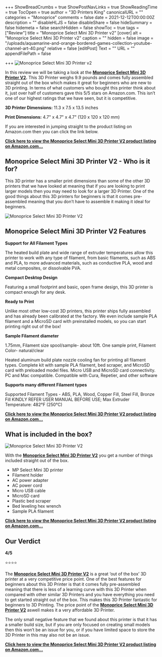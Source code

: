 +++
ShowBreadCrumbs = true
ShowPostNavLinks = true
ShowReadingTime = true
TocOpen = true
author = "3D Printers King"
canonicalURL = ""
categories = "Monoprice"
comments = false
date = 2021-12-12T00:00:00Z
description = ""
disableHLJS = false
disableShare = false
hideSummary = false
hidemeta = false
searchHidden = false
showToc = true
tags = ["Review"]
title = "Monoprice Select Mini 3D Printer v2"
[cover]
alt = "Monoprice Select Mini 3D Printer v2"
caption = ""
hidden = false
image = "/uploads/aquamarine-and-orange-bordered-games-collection-youtube-channel-art-40.png"
relative = false
[editPost]
Text = ""
URL = ""
appendFilePath = false

+++
![Monoprice Select Mini 3D Printer v2](https://images-na.ssl-images-amazon.com/images/I/61EXoHyYLoL._AC_UL604_SR604,400_.jpg "Monoprice Select Mini 3D Printer v2")

In this review we will be taking a look at the [**Monoprice Select Mini 3D Printer V2**](https://www.amazon.com/gp/product/B01FL49VZE/ref=as_li_tl?ie=UTF8&tag=3dprintersking-20&camp=1789&creative=9325&linkCode=as2&creativeASIN=B01FL49VZE&linkId=00a385bcfc73e3776cf3f26e5ad9104a)**.**  This 3D Printer weighs 9.9 pounds and comes fully assembled straight out of the box which makes it great for beginners who are new to 3D printing.  In terms of what customers who bought this printer think about it, just over half of customers gave this 5/5 stars on Amazon.com.  This isn’t one of our highest ratings that we have seen, but it is competitive.

**3D Printer Dimensions:** 11.3 x 7.5 x 13.5 inches

**Print Dimensions:** 4.7" x 4.7" x 4.7" (120 x 120 x 120 mm)

If you are interested in jumping straight to the product listing on Amazon.com then you can click the link below.

[**Click here to view the Monoprice Select Mini 3D Printer V2 product listing on Amazon.com…**](https://www.amazon.com/gp/product/B01FL49VZE/ref=as_li_tl?ie=UTF8&tag=3dprintersking-20&camp=1789&creative=9325&linkCode=as2&creativeASIN=B01FL49VZE&linkId=00a385bcfc73e3776cf3f26e5ad9104a)

## Monoprice Select Mini 3D Printer V2 - Who is it for?

This 3D printer has a smaller print dimensions than some of the other 3D printers that we have looked at meaning that if you are looking to print larger models then you may need to look for a larger 3D Printer.  One of the good things about this 3D printers for beginners is that it comes pre-assembled meaning that you don’t have to assemble it making it ideal for beginners.

![Monoprice Select Mini 3D Printer V2](/uploads/4089fcba-3ce7-4a38-a405-4742225e1797.jpeg "Monoprice Select Mini 3D Printer V2")

## Monoprice Select Mini 3D Printer V2 Features

**Support for All Filament Types**

The heated build plate and wide range of extruder temperatures allow this printer to work with any type of filament, from basic filaments, such as ABS and PLA, to more advanced materials, such as conductive PLA, wood and metal composites, or dissolvable PVA.

**Compact Desktop Design**

Featuring a small footprint and basic, open frame design, this 3D printer is compact enough for any desk.

**Ready to Print**

Unlike most other low-cost 3D printers, this printer ships fully assembled and has already been calibrated at the factory. We even include sample PLA filament and a MicroSD card with preinstalled models, so you can start printing right out of the box!

**Sample Filament diameter**

1\.75mm, Filament size spool/sample- about 10ft. One sample print, Filament Color- natural/clear

Heated aluminum build plate nozzle cooling fan for printing all filament types. Complete kit with sample PLA filament, bed scraper, and MicroSD card with preloaded model files. Micro USB and MicroSD card connectivity. PC and Mac compatible. Compatible with Cura, Repetier, and other software

**Supports many different Filament types**

Supported Filament Types - ABS, PLA, Wood, Copper Fill, Steel Fill, Bronze Fill KINDLY REFER USER MANUAL BEFORE USE; Max Extruder Temperature: 482°F (250°C)

[**Click here to view the Monoprice Select Mini 3D Printer V2 product listing on Amazon.com…**](https://www.amazon.com/gp/product/B01FL49VZE/ref=as_li_tl?ie=UTF8&tag=3dprintersking-20&camp=1789&creative=9325&linkCode=as2&creativeASIN=B01FL49VZE&linkId=00a385bcfc73e3776cf3f26e5ad9104a)

## What is included in the box?

![Monoprice Select Mini 3D Printer V2](/uploads/eeb81771-5df1-497f-a2e5-c711f45b3936.jpeg "Monoprice Select Mini 3D Printer V2")

With the [**Monoprice Select Mini 3D Printer V2**](https://www.amazon.com/gp/product/B01FL49VZE/ref=as_li_tl?ie=UTF8&tag=3dprintersking-20&camp=1789&creative=9325&linkCode=as2&creativeASIN=B01FL49VZE&linkId=00a385bcfc73e3776cf3f26e5ad9104a) you get a number of things included straight out of the box.

* MP Select Mini 3D printer
* Filament holder
* AC power adapter
* AC power cord
* Micro USB cable
* MicroSD card
* Plastic bed scraper
* Bed leveling hex wrench
* Sample PLA filament

[**Click here to view the Monoprice Select Mini 3D Printer V2 product listing on Amazon.com…**](https://www.amazon.com/gp/product/B01FL49VZE/ref=as_li_tl?ie=UTF8&tag=3dprintersking-20&camp=1789&creative=9325&linkCode=as2&creativeASIN=B01FL49VZE&linkId=00a385bcfc73e3776cf3f26e5ad9104a)

## Our Verdict

**4/5**

⭐⭐⭐⭐

The [**Monoprice Select Mini 3D Printer V2**](https://www.amazon.com/gp/product/B01FL49VZE/ref=as_li_tl?ie=UTF8&tag=3dprintersking-20&camp=1789&creative=9325&linkCode=as2&creativeASIN=B01FL49VZE&linkId=00a385bcfc73e3776cf3f26e5ad9104a) is a great ‘out of the box’ 3D printer at a very competitive price point.  One of the best features for beginners about this 3D Printer is that it comes fully pre-assembled meaning that there is less of a learning curve with this 3D Printer when compared with other similar 3D Printers and you have everything you need to get started straight out of the box.  This makes this 3D Printer fantastic for beginners to 3D Printing.  The price point of the [**Monoprice Select Mini 3D Printer V2**](https://www.amazon.com/gp/product/B01FL49VZE/ref=as_li_tl?ie=UTF8&tag=3dprintersking-20&camp=1789&creative=9325&linkCode=as2&creativeASIN=B01FL49VZE&linkId=00a385bcfc73e3776cf3f26e5ad9104a) aswell makes it a very affordable 3D Printer.

The only small negative feature that we found about this printer is that it has a smaller build size, but if you are only focused on creating small models then this won’t be an issue for you, or if you have limited space to store the 3D Printer in this may also not be an issue.

[**Click here to view the Monoprice Select Mini 3D Printer V2 product listing on Amazon.com…**](https://www.amazon.com/gp/product/B01FL49VZE/ref=as_li_tl?ie=UTF8&tag=3dprintersking-20&camp=1789&creative=9325&linkCode=as2&creativeASIN=B01FL49VZE&linkId=00a385bcfc73e3776cf3f26e5ad9104a)
